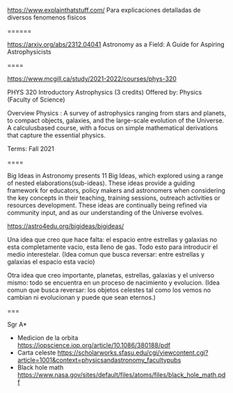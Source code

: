 https://www.explainthatstuff.com/
Para explicaciones detalladas de diversos fenomenos fisicos

======

https://arxiv.org/abs/2312.04041
Astronomy as a Field: A Guide for Aspiring Astrophysicists

====

https://www.mcgill.ca/study/2021-2022/courses/phys-320

PHYS 320 Introductory Astrophysics (3 credits)
Offered by: Physics (Faculty of Science)

Overview
Physics : A survey of astrophysics ranging from stars and planets, to compact objects, galaxies, and the large-scale evolution of the Universe. A calculusbased course, with a focus on simple mathematical derivations that capture the essential physics.

Terms: Fall 2021

====

Big Ideas in Astronomy presents 11 Big Ideas, which explored using a range of nested elaborations(sub-ideas). These ideas provide a guiding framework for educators, policy makers and astronomers when considering the key concepts in their teaching, training sessions, outreach activities or resources development. These ideas are continually being refined via community input, and as our understanding of the Universe evolves.


https://astro4edu.org/bigideas/bigideas/

Una idea que creo que hace falta: el espacio entre estrellas y galaxias no esta completamente vacio, esta lleno de gas. Todo esto para introducir el medio interestelar.
(Idea comun que busca reversar: entre estrellas y galaxias el espacio esta vacio)

Otra idea que creo importante, planetas, estrellas, galaxias y el universo mismo: todo se encuentra en un proceso de nacimiento y evolucion.
(Idea comun que busca reversar: los objetos celestes tal como los vemos no cambian ni evolucionan y puede que sean eternos.)


===

Sgr A*

* Medicion de la orbita https://iopscience.iop.org/article/10.1086/380188/pdf
* Carta celeste https://scholarworks.sfasu.edu/cgi/viewcontent.cgi?article=1001&context=physicsandastronomy_facultypubs
* Black hole math https://www.nasa.gov/sites/default/files/atoms/files/black_hole_math.pdf
